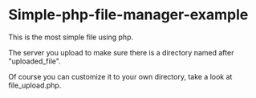 Simple-php-file-manager-example
===============================

This is the most simple file using php.

The server you upload to make sure there is a directory named after "uploaded_file".

Of course you can customize it to your own directory, take a look at file_upload.php.
